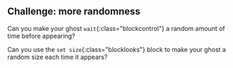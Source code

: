 ## Challenge: more randomness
Can you make your ghost `wait`{:class="blockcontrol"} a random amount of    time before appearing? 

Can you use the `set size`{:class="blocklooks"} block to make your ghost a random size each time it appears?
